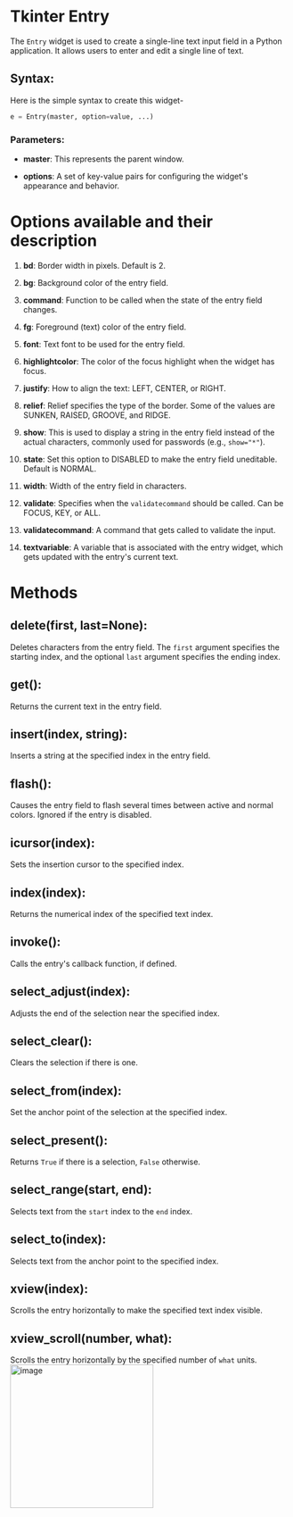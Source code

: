 # Tkinter Entry

The `Entry` widget is used to create a single-line text input field in a Python application. It allows users to enter and edit a single line of text.

## Syntax:

Here is the simple syntax to create this widget-

```python
e = Entry(master, option=value, ...)
```

### Parameters:

- **master**: This represents the parent window.

- **options**: A set of key-value pairs for configuring the widget's appearance and behavior.

# Options available and their description

1. **bd**: Border width in pixels. Default is 2.

2. **bg**: Background color of the entry field.

3. **command**: Function to be called when the state of the entry field changes.

4. **fg**: Foreground (text) color of the entry field.

5. **font**: Text font to be used for the entry field.

6. **highlightcolor**: The color of the focus highlight when the widget has focus.

7. **justify**: How to align the text: LEFT, CENTER, or RIGHT.

8. **relief**: Relief specifies the type of the border. Some of the values are SUNKEN, RAISED, GROOVE, and RIDGE.

9. **show**: This is used to display a string in the entry field instead of the actual characters, commonly used for passwords (e.g., `show="*"`).

10. **state**: Set this option to DISABLED to make the entry field uneditable. Default is NORMAL.

11. **width**: Width of the entry field in characters.

12. **validate**: Specifies when the `validatecommand` should be called. Can be FOCUS, KEY, or ALL.

13. **validatecommand**: A command that gets called to validate the input.

14. **textvariable**: A variable that is associated with the entry widget, which gets updated with the entry's current text.

# Methods

## delete(first, last=None):
Deletes characters from the entry field. The `first` argument specifies the starting index, and the optional `last` argument specifies the ending index.

## get():
Returns the current text in the entry field.

## insert(index, string):
Inserts a string at the specified index in the entry field.

## flash():
Causes the entry field to flash several times between active and normal colors. Ignored if the entry is disabled.

## icursor(index):
Sets the insertion cursor to the specified index.

## index(index):
Returns the numerical index of the specified text index.

## invoke():
Calls the entry's callback function, if defined.

## select_adjust(index):
Adjusts the end of the selection near the specified index.

## select_clear():
Clears the selection if there is one.

## select_from(index):
Set the anchor point of the selection at the specified index.

## select_present():
Returns `True` if there is a selection, `False` otherwise.

## select_range(start, end):
Selects text from the `start` index to the `end` index.

## select_to(index):
Selects text from the anchor point to the specified index.

## xview(index):
Scrolls the entry horizontally to make the specified text index visible.

## xview_scroll(number, what):
Scrolls the entry horizontally by the specified number of `what` units.
<img width="257" alt="image" src="https://github.com/yashvisharma1204/Bootcamp/assets/137611141/add25297-3e60-44b1-b8ca-d91e3b1c404a">

